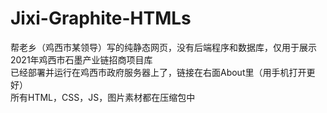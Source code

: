 # Jixi-Graphite-HTMLs
帮老乡（鸡西市某领导）写的纯静态网页，没有后端程序和数据库，仅用于展示2021年鸡西市石墨产业链招商项目库<br>
已经部署并运行在鸡西市政府服务器上了，链接在右面About里（用手机打开更好）<br>
所有HTML，CSS，JS，图片素材都在压缩包中

